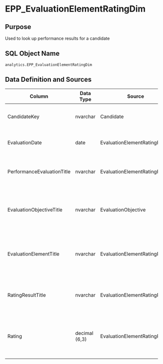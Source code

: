 # EPP_EvaluationElementRatingDim

## Purpose

Used to look up performance results for a candidate

## SQL Object Name

`analytics.EPP_EvaluationElementRatingDim`

## Data Definition and Sources

| Column | Data Type | Source | Description |
| --- | --- | --- | --- |
| CandidateKey | nvarchar | Candidate | The unique key that describes a candidate |
| EvaluationDate | date | EvaluationElementRatingResult | The date the evaluation was given |
| PerformanceEvaluationTitle | nvarchar | EvaluationElementRatingResult | The title evaluation the candidate was given |
| EvaluationObjectiveTitle | nvarchar | EvaluationObjective | The title of the objective the candidate is being rated on |
| EvaluationElementTitle | nvarchar | EvaluationElementRatingResult | The title of the sub objective the candidate is being rated on |
| RatingResultTitle | nvarchar | EvaluationElementRatingResult | An identifier for the rating result of the evaluation |
| Rating | decimal (6,3) | EvaluationElementRatingResult | The numeric rating value for the evaluation given to a candidate |
